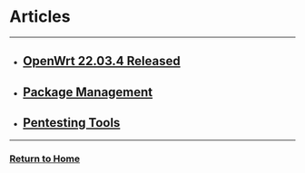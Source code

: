 # Articles
---

* ## [OpenWrt 22.03.4 Released](openwrt-22.03.4-released/)
* ## [Package Management](package-management/)

* ## [Pentesting Tools](pentesting-tools/)

---
### [Return to Home](../)